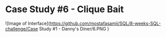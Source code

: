 # Case Study #6 - Clique Bait

![Image of Interface](https://github.com/mostafasamii/SQL/8-weeks-SQL-challenge/Case Study #1 - Danny's Diner/6.PNG )
